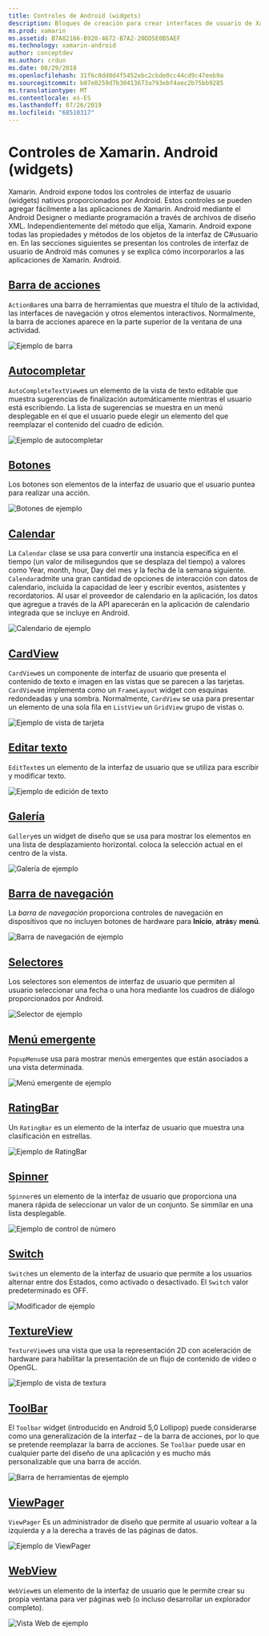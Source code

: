 ```yaml
---
title: Controles de Android (widgets)
description: Bloques de creación para crear interfaces de usuario de Xamarin. Android
ms.prod: xamarin
ms.assetid: B7A82166-B920-4672-B7A2-20DD5E0B5AEF
ms.technology: xamarin-android
author: conceptdev
ms.author: crdun
ms.date: 08/29/2018
ms.openlocfilehash: 31f6c0dd0d4f5452ebc2cbde0cc44cd9c47eeb9a
ms.sourcegitcommit: b07e0259d7b30413673a793ebf4aec2b75bb9285
ms.translationtype: MT
ms.contentlocale: es-ES
ms.lasthandoff: 07/26/2019
ms.locfileid: "68510317"
---
```

# <a name="xamarinandroid-controls-widgets"></a>Controles de Xamarin. Android (widgets)

Xamarin. Android expone todos los controles de interfaz de usuario (widgets) nativos proporcionados por Android. Estos controles se pueden agregar fácilmente a las aplicaciones de Xamarin. Android mediante el Android Designer o mediante programación a través de archivos de diseño XML. Independientemente del método que elija, Xamarin. Android expone todas las propiedades y métodos de los objetos de la interfaz de C#usuario en. En las secciones siguientes se presentan los controles de interfaz de usuario de Android más comunes y se explica cómo incorporarlos a las aplicaciones de Xamarin. Android.

## <a name="action-barandroiduser-interfacecontrolsaction-barmd"></a>[Barra de acciones](~/android/user-interface/controls/action-bar.md) 

`ActionBar`es una barra de herramientas que muestra el título de la actividad, las interfaces de navegación y otros elementos interactivos. Normalmente, la barra de acciones aparece en la parte superior de la ventana de una actividad.

![Ejemplo de barra](images/action-bar.png)


## <a name="auto-completeandroiduser-interfacecontrolsauto-completemd"></a>[Autocompletar](~/android/user-interface/controls/auto-complete.md)

`AutoCompleteTextView`es un elemento de la vista de texto editable que muestra sugerencias de finalización automáticamente mientras el usuario está escribiendo. La lista de sugerencias se muestra en un menú desplegable en el que el usuario puede elegir un elemento del que reemplazar el contenido del cuadro de edición.

![Ejemplo de autocompletar](images/auto-complete.png)


## <a name="buttonsandroiduser-interfacecontrolsbuttonsindexmd"></a>[Botones](~/android/user-interface/controls/buttons/index.md)

Los botones son elementos de la interfaz de usuario que el usuario puntea para realizar una acción.

![Botones de ejemplo](images/buttons.png)


## <a name="calendarandroiduser-interfacecontrolscalendarmd"></a>[Calendar](~/android/user-interface/controls/calendar.md)

La `Calendar` clase se usa para convertir una instancia específica en el tiempo (un valor de milisegundos que se desplaza del tiempo) a valores como Year, month, hour, Day del mes y la fecha de la semana siguiente.
`Calendar`admite una gran cantidad de opciones de interacción con datos de calendario, incluida la capacidad de leer y escribir eventos, asistentes y recordatorios. Al usar el proveedor de calendario en la aplicación, los datos que agregue a través de la API aparecerán en la aplicación de calendario integrada que se incluye en Android.

![Calendario de ejemplo](images/calendar.png)


## <a name="cardviewandroiduser-interfacecontrolscard-viewmd"></a>[CardView](~/android/user-interface/controls/card-view.md)

`CardView`es un componente de interfaz de usuario que presenta el contenido de texto e imagen en las vistas que se parecen a las tarjetas. `CardView`se implementa como un `FrameLayout` widget con esquinas redondeadas y una sombra. Normalmente, `CardView` se usa para presentar un elemento de una sola fila en `ListView` un `GridView` grupo de vistas o.

![Ejemplo de vista de tarjeta](images/cardview.png)


## <a name="edit-textandroiduser-interfacecontrolsedit-textmd"></a>[Editar texto](~/android/user-interface/controls/edit-text.md)

`EditText`es un elemento de la interfaz de usuario que se utiliza para escribir y modificar texto.

![Ejemplo de edición de texto](images/edit-text.png)


## <a name="galleryandroiduser-interfacecontrolsgallerymd"></a>[Galería](~/android/user-interface/controls/gallery.md)

`Gallery`es un widget de diseño que se usa para mostrar los elementos en una lista de desplazamiento horizontal. coloca la selección actual en el centro de la vista.

![Galería de ejemplo](images/gallery.png)


## <a name="navigation-barandroiduser-interfacecontrolsnavigation-barmd"></a>[Barra de navegación](~/android/user-interface/controls/navigation-bar.md)

La *barra de navegación* proporciona controles de navegación en dispositivos que no incluyen botones de hardware para **Inicio**, **atrás**y **menú**.

![Barra de navegación de ejemplo](images/navigation-bar.png)


## <a name="pickersandroiduser-interfacecontrolspickersindexmd"></a>[Selectores](~/android/user-interface/controls/pickers/index.md)

Los selectores son elementos de interfaz de usuario que permiten al usuario seleccionar una fecha o una hora mediante los cuadros de diálogo proporcionados por Android.

![Selector de ejemplo](images/picker.png)


## <a name="popup-menuandroiduser-interfacecontrolspopup-menumd"></a>[Menú emergente](~/android/user-interface/controls/popup-menu.md)

`PopupMenu`se usa para mostrar menús emergentes que están asociados a una vista determinada.

![Menú emergente de ejemplo](images/popup-menu.png)


## <a name="ratingbarandroiduser-interfacecontrolsratingbarmd"></a>[RatingBar](~/android/user-interface/controls/ratingbar.md)

Un `RatingBar` es un elemento de la interfaz de usuario que muestra una clasificación en estrellas.

![Ejemplo de RatingBar](ratingbar-images/01-ratingbar.png)


## <a name="spinnerandroiduser-interfacecontrolsspinnermd"></a>[Spinner](~/android/user-interface/controls/spinner.md)

`Spinner`es un elemento de la interfaz de usuario que proporciona una manera rápida de seleccionar un valor de un conjunto. Se simmilar en una lista desplegable. 

![Ejemplo de control de número](images/spinner.png)


## <a name="switchandroiduser-interfacecontrolsswitchmd"></a>[Switch](~/android/user-interface/controls/switch.md)

`Switch`es un elemento de la interfaz de usuario que permite a los usuarios alternar entre dos Estados, como activado o desactivado. El `Switch` valor predeterminado es OFF.

![Modificador de ejemplo](images/switch.png)


## <a name="textureviewandroiduser-interfacecontrolstexture-viewmd"></a>[TextureView](~/android/user-interface/controls/texture-view.md)

`TextureView`es una vista que usa la representación 2D con aceleración de hardware para habilitar la presentación de un flujo de contenido de vídeo o OpenGL.

![Ejemplo de vista de textura](images/texture-view.png)


## <a name="toolbarandroiduser-interfacecontrolstool-barindexmd"></a>[ToolBar](~/android/user-interface/controls/tool-bar/index.md)

El `Toolbar` widget (introducido en Android 5,0 Lollipop) puede considerarse como una generalización de la interfaz &ndash; de la barra de acciones, por lo que se pretende reemplazar la barra de acciones. Se `Toolbar` puede usar en cualquier parte del diseño de una aplicación y es mucho más personalizable que una barra de acción.

![Barra de herramientas de ejemplo](images/toolbar.png)


## <a name="viewpagerandroiduser-interfacecontrolsview-pagerindexmd"></a>[ViewPager](~/android/user-interface/controls/view-pager/index.md) 

`ViewPager` Es un administrador de diseño que permite al usuario voltear a la izquierda y a la derecha a través de las páginas de datos.

![Ejemplo de ViewPager](images/viewpager.png)


## <a name="webviewandroiduser-interfacecontrolsweb-viewmd"></a>[WebView](~/android/user-interface/controls/web-view.md)

`WebView`es un elemento de la interfaz de usuario que le permite crear su propia ventana para ver páginas web (o incluso desarrollar un explorador completo).

![Vista Web de ejemplo](images/web-view.png)

